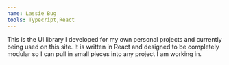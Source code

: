 ```yaml
---
name: Lassie Bug
tools: Typecript,React
---
```

This is the UI library I developed for my own personal projects and currently being used on this site.
It is written in React and designed to be completely modular so I can pull in small pieces into any project I am working in.
